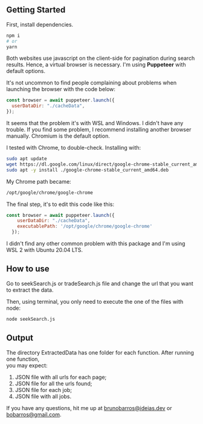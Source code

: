## Getting Started

First, install dependencies.

```bash
npm i
# or
yarn
```

Both websites use javascript on the client-side for pagination during search results.
Hence, a virtual browser is necessary. I'm using **Puppeteer** with default options.

It's not uncommon to find people complaining about problems when launching the browser with the code below:

```javascript
const browser = await puppeteer.launch({
  userDataDir: "./cacheData",
});
```

It seems that the problem it's with WSL and Windows. I didn't have any trouble. If you find some problem, I recommend installing another browser manually. Chromium is the default option. 

I tested with Chrome, to double-check. Installing with:

```bash
sudo apt update
wget https://dl.google.com/linux/direct/google-chrome-stable_current_amd64.deb
sudo apt -y install ./google-chrome-stable_current_amd64.deb
```

My Chrome path became:

```bash
/opt/google/chrome/google-chrome
```

The final step, it's to edit this code like this:

```javascript
const browser = await puppeteer.launch({
    userDataDir: "./cacheData",
    executablePath: '/opt/google/chrome/google-chrome'
  });
```

I didn't find any other common problem with this package and I'm using WSL 2 with Ubuntu 20.04 LTS.

## How to use

Go to seekSearch.js or tradeSearch.js file and change the url that you want to extract the data.

Then, using terminal, you only need to execute the one of the files with node:

```bash
node seekSearch.js
```

## Output

The directory ExtractedData has one folder for each function. After running one function, </br> you may expect:

1. JSON file with all urls for each page;
2. JSON file for all the urls found;
3. JSON file for each job;
4. JSON file with all jobs.

If you have any questions, hit me up at <span style="color:blue">brunobarros@ideias.dev</span> or <span style="color:blue">bobarros@gmail.com</span>.
